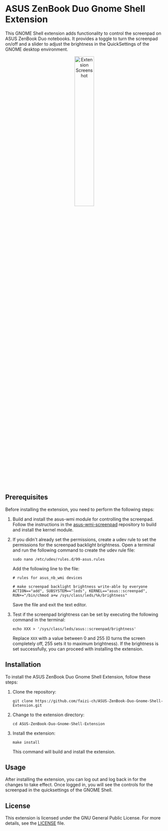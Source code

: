 # ASUS ZenBook Duo Gnome Shell Extension

This GNOME Shell extension adds functionality to control the screenpad on ASUS ZenBook Duo notebooks. It provides a toggle to turn the screenpad on/off and a slider to adjust the brightness in the QuickSettings of the GNOME desktop environment.

<div align="center">
  <img src="https://github.com/faizi-ch/ASUS-ZenBook-Duo-Gnome-Shell-Extension/assets/33290441/e83f11f9-39c9-4420-8043-3e6a2b7e9ab1" alt="Extension Screenshot" width="35%">
</div>

## Prerequisites

Before installing the extension, you need to perform the following steps:

1. Build and install the asus-wmi module for controlling the screenpad. Follow the instructions in the [asus-wmi-screenpad](https://github.com/Plippo/asus-wmi-screenpad) repository to build and install the kernel module.

2. If you didn't already set the permissions, create a udev rule to set the permissions for the screenpad backlight brightness. Open a terminal and run the following command to create the udev rule file:

   ```shell
   sudo nano /etc/udev/rules.d/99-asus.rules
   ```

   Add the following line to the file:

   ```shell
   # rules for asus_nb_wmi devices

   # make screenpad backlight brightness write-able by everyone
   ACTION=="add", SUBSYSTEM=="leds", KERNEL=="asus::screenpad", RUN+="/bin/chmod a+w /sys/class/leds/%k/brightness"
   ```

   Save the file and exit the text editor.

3. Test if the screenpad brightness can be set by executing the following command in the terminal:

   ```shell
   echo XXX > '/sys/class/leds/asus::screenpad/brightness'
   ```

   Replace `XXX` with a value between 0 and 255 (0 turns the screen completely off, 255 sets it to maximum brightness). If the brightness is set successfully, you can proceed with installing the extension.

## Installation

To install the ASUS ZenBook Duo Gnome Shell Extension, follow these steps:

1. Clone the repository:

   ```shell
   git clone https://github.com/faizi-ch/ASUS-ZenBook-Duo-Gnome-Shell-Extension.git
   ```

2. Change to the extension directory:

   ```shell
   cd ASUS-ZenBook-Duo-Gnome-Shell-Extension
   ```

3. Install the extension:

   ```shell
   make install
   ```

   This command will build and install the extension.

## Usage

After installing the extension, you can log out and log back in for the changes to take effect. Once logged in, you will see the controls for the screenpad in the quicksettings of the GNOME Shell.

## License

This extension is licensed under the GNU General Public License. For more details, see the [LICENSE](LICENSE) file.
